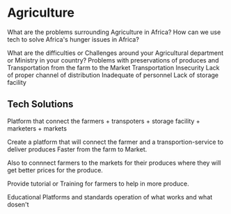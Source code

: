 # Agriculture

What are the problems surrounding Agriculture in Africa?
How can we use tech to solve Africa's hunger issues in Africa?

What are the difficulties or Challenges around your Agricultural department or Ministry in your country?
Problems with preservations of produces and Transportation from the farm to the Market
Transportation
Insecurity
Lack of proper channel of distribution
Inadequate of personnel
Lack of storage facility


<h2>Tech Solutions </h2>
<p>Platform that connect the farmers + transpoters + storage facility + marketers + markets</p>

Create a platform that will connect the farmer and a transportion-service to deliver produces Faster from the farm to Market.

Also to connnect farmers to the markets for their produces where they will get better prices for the produce.

Provide tutorial or Training for farmers to help in more produce.

Educational Platforms and standards operation of what works and what dosen't
